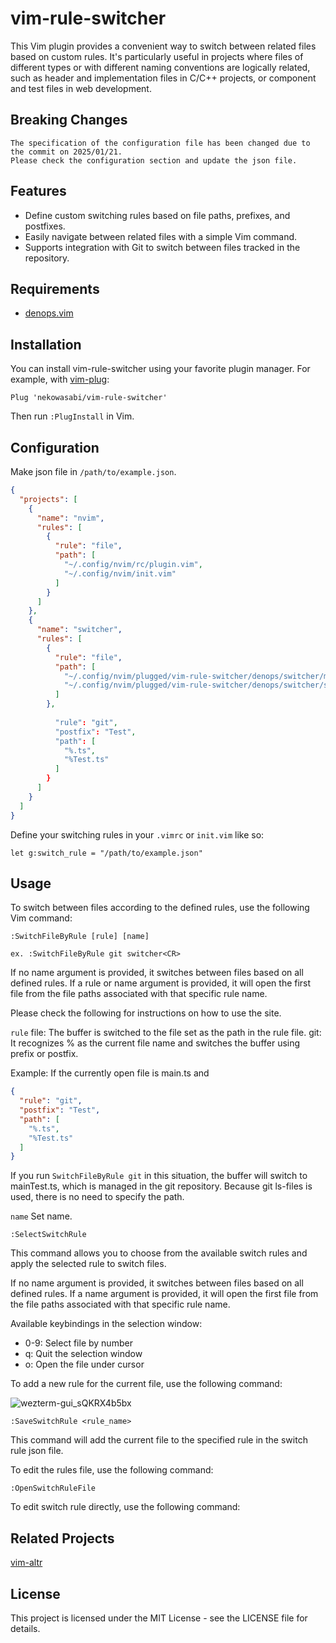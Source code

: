 # vim-rule-switcher

This Vim plugin provides a convenient way to switch between related files based
on custom rules. It's particularly useful in projects where files of different
types or with different naming conventions are logically related, such as header
and implementation files in C/C++ projects, or component and test files in web
development.

## Breaking Changes
```
The specification of the configuration file has been changed due to the commit on 2025/01/21.
Please check the configuration section and update the json file.
```

## Features

- Define custom switching rules based on file paths, prefixes, and postfixes.
- Easily navigate between related files with a simple Vim command.
- Supports integration with Git to switch between files tracked in the
  repository.

## Requirements

- [denops.vim](https://github.com/vim-denops/denops.vim)

## Installation

You can install vim-rule-switcher using your favorite plugin manager. For
example, with [vim-plug](https://github.com/junegunn/vim-plug):

```vim
Plug 'nekowasabi/vim-rule-switcher'
```

Then run `:PlugInstall` in Vim.

## Configuration

Make json file in `/path/to/example.json`.

```json
{
  "projects": [
    {
      "name": "nvim",
      "rules": [
        {
          "rule": "file",
          "path": [
            "~/.config/nvim/rc/plugin.vim",
            "~/.config/nvim/init.vim"
          ]
        }
      ]
    },
    {
      "name": "switcher",
      "rules": [
        {
          "rule": "file",
          "path": [
            "~/.config/nvim/plugged/vim-rule-switcher/denops/switcher/main.ts",
            "~/.config/nvim/plugged/vim-rule-switcher/denops/switcher/switcher.ts"
          ]
        },
       
          "rule": "git",
          "postfix": "Test",
          "path": [
            "%.ts",
            "%Test.ts"
          ]
        }
      ]
    }
  ]
}
```

Define your switching rules in your `.vimrc` or `init.vim` like so:

```vim
let g:switch_rule = "/path/to/example.json"
```

## Usage

To switch between files according to the defined rules, use the following Vim
command:

```vim
:SwitchFileByRule [rule] [name]

ex. :SwitchFileByRule git switcher<CR>
```

If no name argument is provided, it switches between files based on all defined rules.
If a rule or name argument is provided, it will open the first file from the file paths
associated with that specific rule name.

Please check the following for instructions on how to use the site.

`rule`
file: The buffer is switched to the file set as the path in the rule file.
git: 
It recognizes % as the current file name and switches the buffer using prefix or postfix.

Example:
If the currently open file is main.ts and

```json
{
  "rule": "git",
  "postfix": "Test",
  "path": [
    "%.ts",
    "%Test.ts"
  ]
}
```

If you run `SwitchFileByRule git` in this situation,
the buffer will switch to mainTest.ts, which is managed in the git repository. Because git ls-files is used, there is no need to specify the path.

`name`
Set name.

```vim
:SelectSwitchRule
```
This command allows you to choose from the available switch rules and apply the
selected rule to switch files.

If no name argument is provided, it switches between files based on all defined rules.
If a name argument is provided, it will open the first file from the file paths
associated with that specific rule name.

Available keybindings in the selection window:
- 0-9: Select file by number
- q: Quit the selection window  
- o: Open the file under cursor

To add a new rule for the current file, use the following command:

![wezterm-gui_sQKRX4b5bx](https://github.com/user-attachments/assets/29f4ffe4-6d20-4ed4-aae6-2d0c6386c0ff)
```vim
:SaveSwitchRule <rule_name>
```

This command will add the current file to the specified rule in the switch rule
json file.

To edit the rules file, use the following command:

```vim
:OpenSwitchRuleFile
```

To edit switch rule directly, use the following command:


## Related Projects

[vim-altr](https://github.com/kana/vim-altr)

## License

This project is licensed under the MIT License - see the LICENSE file for
details.
